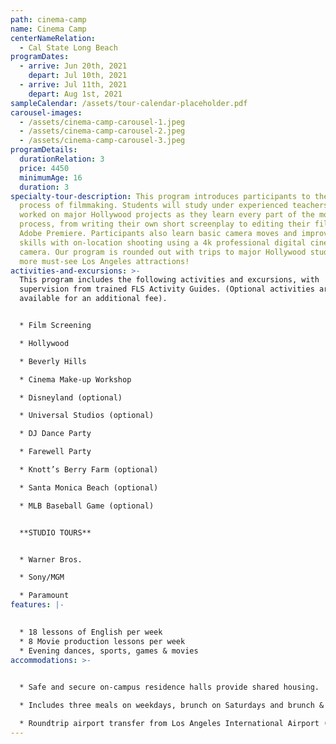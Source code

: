 ```yaml
---
path: cinema-camp
name: Cinema Camp
centerNameRelation:
  - Cal State Long Beach
programDates:
  - arrive: Jun 20th, 2021
    depart: Jul 10th, 2021
  - arrive: Jul 11th, 2021
    depart: Aug 1st, 2021
sampleCalendar: /assets/tour-calendar-placeholder.pdf
carousel-images:
  - /assets/cinema-camp-carousel-1.jpeg
  - /assets/cinema-camp-carousel-2.jpeg
  - /assets/cinema-camp-carousel-3.jpeg
programDetails:
  durationRelation: 3
  price: 4450
  minimumAge: 16
  duration: 3
specialty-tour-description: This program introduces participants to the exciting
  process of filmmaking. Students will study under experienced teachers who have
  worked on major Hollywood projects as they learn every part of the moviemaking
  process, from writing their own short screenplay to editing their film on
  Adobe Premiere. Participants also learn basic camera moves and improve their
  skills with on-location shooting using a 4k professional digital cinema
  camera. Our program is rounded out with trips to major Hollywood studios and
  more must-see Los Angeles attractions!
activities-and-excursions: >-
  This program includes the following activities and excursions, with
  supervision from trained FLS Activity Guides. (Optional activities are
  available for an additional fee).


  * Film Screening

  * Hollywood

  * Beverly Hills

  * Cinema Make-up Workshop

  * Disneyland (optional)

  * Universal Studios (optional)

  * DJ Dance Party

  * Farewell Party

  * Knott’s Berry Farm (optional)

  * Santa Monica Beach (optional)

  * MLB Baseball Game (optional)


  **STUDIO TOURS**


  * Warner Bros.

  * Sony/MGM

  * Paramount
features: |-
  

  * 18 lessons of English per week
  * 8 Movie production lessons per week
  * Evening dances, sports, games & movies
accommodations: >-
  

  * Safe and secure on-campus residence halls provide shared housing.

  * Includes three meals on weekdays, brunch on Saturdays and brunch & dinner on Sundays.

  * Roundtrip airport transfer from Los Angeles International Airport (LAX).
---
```

